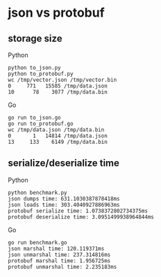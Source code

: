 # json vs protobuf

## storage size

Python
```
python to_json.py
python to_protobuf.py
wc /tmp/vector.json /tmp/vector.bin
0     771   15585 /tmp/data.json
10      78    3077 /tmp/data.bin
```

Go
```
go run to_json.go
go run to_protobuf.go
wc /tmp/data.json /tmp/data.bin
0       1   14814 /tmp/data.json
13     133    6149 /tmp/data.bin
```

## serialize/deserialize time

Python
```
python benchmark.py
json dumps time: 631.1030387878418ms
json loads time: 303.4040927886963ms
protobuf serialize time: 1.0738372802734375ms
protobuf deserialize time: 3.0951499938964844ms
```

Go
```
go run benchmark.go
json marshal time: 120.119371ms
json unmarshal time: 237.314816ms
protobuf marshal time: 1.956725ms
protobuf unmarshal time: 2.235183ms
```